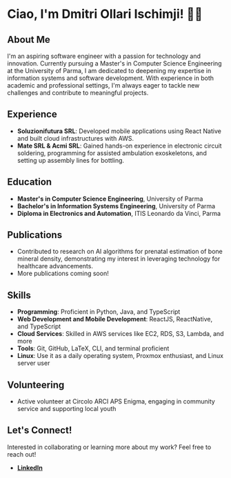 # Ciao, I'm Dmitri Ollari Ischimji! 👨‍💻

## About Me
I'm an aspiring software engineer with a passion for technology and innovation. Currently pursuing a Master's in Computer Science Engineering at the University of Parma, I am dedicated to deepening my expertise in information systems and software development. With experience in both academic and professional settings, I'm always eager to tackle new challenges and contribute to meaningful projects.

## Experience
- **Soluzionifutura SRL**: Developed mobile applications using React Native and built cloud infrastructures with AWS.
- **Mate SRL & Acmi SRL**: Gained hands-on experience in electronic circuit soldering, programming for assisted ambulation exoskeletons, and setting up assembly lines for bottling.

## Education
- **Master's in Computer Science Engineering**, University of Parma
- **Bachelor's in Information Systems Engineering**, University of Parma
- **Diploma in Electronics and Automation**, ITIS Leonardo da Vinci, Parma

## Publications
- Contributed to research on AI algorithms for prenatal estimation of bone mineral density, demonstrating my interest in leveraging technology for healthcare advancements.
- More publications coming soon!

## Skills
- **Programming**: Proficient in Python, Java, and TypeScript
- **Web Development and Mobile Development**: ReactJS, ReactNative, and TypeScript
- **Cloud Services**: Skilled in AWS services like EC2, RDS, S3, Lambda, and more
- **Tools**: Git, GitHub, LaTeX, CLI, and terminal proficient
- **Linux**: Use it as a daily operating system, Proxmox enthusiast, and Linux server user

## Volunteering
- Active volunteer at Circolo ARCI APS Enigma, engaging in community service and supporting local youth

## Let's Connect!
Interested in collaborating or learning more about my work? Feel free to reach out!
- **[LinkedIn](https://www.linkedin.com/in/dmitri-ollari-ischimji-b728061a1)**
